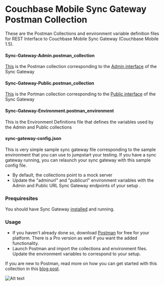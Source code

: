# Couchbase Mobile Sync Gateway Postman Collection
These are the Postman Collections and environment variable definition files for REST Interface to Couchbase Mobile Sync Gateway (Couchbase Mobile 1.5).

#### Sync-Gateway-Admin.postman_collection 

[This](https://raw.githubusercontent.com/couchbaselabs/Couchbase-Sync-Gateway-Postman-Collection/master/Sync-Gateway-Admin.postman_collection) is the Postman collection corresponding to the [Admin interface](https://docs.couchbase.com/sync-gateway/current/refer/rest-api-admin.html) of the Sync Gateway

####  Sync-Gateway-Public.postman_collection

[This](https://raw.githubusercontent.com/couchbaselabs/Couchbase-Sync-Gateway-Postman-Collection/master/Sync-Gateway-Public.postman_collection) is the Portman collection corresponding to the [Public interface](https://docs.couchbase.com/sync-gateway/current/refer/rest-api-public.html) of the Sync Gateway

####  Sync-Gateway-Environment.postman_environment
This is the Environment Definitions file that defines the variables used by the Admin and Public collections

####  sync-gateway-config.json
This is very simple sample sync gateway file corresponding to the sample environment that you can use to jumpstart your testing. If you have a sync gateway running, you can relaunch your sync gateway with this sample config file.

- By default, the collections point to a mock server
- Update the "adminurl" and "publicurl" environment variables with the Admin and Public URL Sync Gateway endpoints of your setup .


### Prequiresites
You should have Sync Gateway [installed](https://www.couchbase.com/downloads) and running. 

### Usage
- If you haven't already done so, download [Postman](https://www.getpostman.com/) for free for your platform. There is a Pro version as well if you want the added functionality.
- Launch Postman and import the collections and environment files. Update the environment variables to correspond to your setup.


If you are new to Postman, read more on how you can get started with this collection in this [blog post](https://blog.couchbase.com/querying-couchbase-sync-gateway-with-postman/).

![Alt text](http://blog.couchbase.com/wp-content/uploads/2017/04/postman_featured-e1492094985530.png "Using Postman to Query The Sync Gateway Web Interface")
